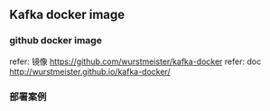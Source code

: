 
## Kafka docker image

### github docker image

refer: 镜像 https://github.com/wurstmeister/kafka-docker 
refer: doc http://wurstmeister.github.io/kafka-docker/

### 部署案例

